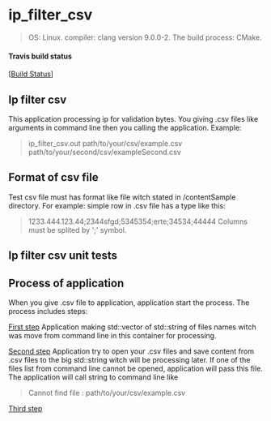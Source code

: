 # ip_filter_csv
> OS: Linux. compiler: clang version 9.0.0-2. The build process: CMake.

#### Travis build status
[[Build Status](https://travis-ci.org/DimKush/ip_filter_csv)]

## Ip filter csv
This application processing ip for validation bytes.
You giving .csv files like arguments in command line then you calling the application.
Example: 
>ip_filter_csv.out path/to/your/csv/example.csv path/to/your/second/csv/exampleSecond.csv 

## Format of csv file
Test csv file must has format like file witch stated in /contentSample directory.
For example: simple row in .csv file has a type like this:
> 1233.444.123.44;2344sfgd;5345354;erte;34534;44444
Columns must be splited by ';' symbol.

## Ip filter csv unit tests


## Process of application
When you give .csv file to application, application start the process. The process includes steps:

[First step](https://github.com/DimKush/ip_filter_csv/blob/master/libSource/libSource.cpp#L10)
Application making std::vector of std::string of files names witch was move from command line in this container for processing.


[Second step](https://github.com/DimKush/ip_filter_csv/blob/master/libSource/libSource.cpp#L23)
Application try to open your .csv files and save content from .csv files to the big std::string witch will be processing later.
If one of the files list from command line cannot be opened, application will pass this file. The application will call string to command line like

>Cannot find file : path/to/your/csv/example.csv

[Third step]()

